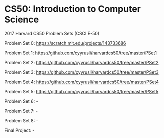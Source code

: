 # CS50: Introduction to Computer Science
2017 Harvard CS50 Problem Sets (CSCI E-50)

Problem Set 0: https://scratch.mit.edu/projects/143733686

Problem Set 1: https://github.com/cyyrusli/harvardcs50/tree/master/PSet1

Problem Set 2: https://github.com/cyyrusli/harvardcs50/tree/master/PSet2

Problem Set 3: https://github.com/cyyrusli/harvardcs50/tree/master/PSet3

Problem Set 4: https://github.com/cyyrusli/harvardcs50/tree/master/PSet4

Problem Set 5: https://github.com/cyyrusli/harvardcs50/tree/master/PSet5

Problem Set 6: -

Problem Set 7: -

Problem Set 8: -

Final Project: -
